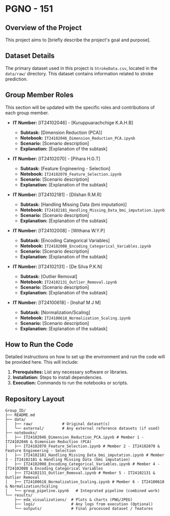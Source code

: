 # PGNO - 151

## Overview of the Project

This project aims to [briefly describe the project's goal and purpose].

## Dataset Details

The primary dataset used in this project is `StrokeData.csv`, located in the `data/raw/` directory. This dataset contains information related to stroke prediction. 

## Group Member Roles

This section will be updated with the specific roles and contributions of each group member.

*   **IT Number:** [IT24102046] - [Kuruppuarachchige K.A.H.B]
    *   **Subtask:** [Dimension Reduction (PCA)]
    *   **Notebook:** `IT24102046_Dimension_Reduction_PCA.ipynb`
    *   **Scenario:** [Scenario description]
    *   **Explanation:** [Explanation of the subtask]

*   **IT Number:** [IT24102070] - [Pihara H.G.T]
    *   **Subtask:** [Feature Engineering - Selection]
    *   **Notebook:** `IT24102070_Feature_Selection.ipynb`
    *   **Scenario:** [Scenario description]
    *   **Explanation:** [Explanation of the subtask]

*   **IT Number:** [IT24102181] - [Dilshan R.M.R]
    *   **Subtask:** [Handling Missing Data (bmi imputation)]
    *   **Notebook:** `IT24102181_Handling_Missing_Data_bmi_imputation.ipynb`
    *   **Scenario:** [Scenario description]
    *   **Explanation:** [Explanation of the subtask]

*   **IT Number:** [IT24102008] - [Withana W.Y.P]
    *   **Subtask:** [Encoding Categorical Variables]
    *   **Notebook:** `IT24102008_Encoding_Categorical_Variables.ipynb`
    *   **Scenario:** [Scenario description]
    *   **Explanation:** [Explanation of the subtask]

*   **IT Number:** [IT24102131] - [De Silva P.K.N]
    *   **Subtask:** [Outlier Removal]
    *   **Notebook:** `IT24102131_Outlier_Removal.ipynb`
    *   **Scenario:** [Scenario description]
    *   **Explanation:** [Explanation of the subtask]

*   **IT Number:** [IT24100618] - [Inshaf M J M]
    *   **Subtask:** [Normalization/Scaling]
    *   **Notebook:** `IT24100618_Normalization_Scaling.ipynb`
    *   **Scenario:** [Scenario description]
    *   **Explanation:** [Explanation of the subtask]

## How to Run the Code

Detailed instructions on how to set up the environment and run the code will be provided here. This will include:

1.  **Prerequisites:** List any necessary software or libraries.
2.  **Installation:** Steps to install dependencies.
3.  **Execution:** Commands to run the notebooks or scripts.

## Repository Layout

```
Group_ID/
├── README.md
├── data/
│   ├── raw/             # Original dataset(s)
│   └── external/        # Any external reference datasets (if used)
├── notebooks/
│   ├── IT24102046_Dimension_Reduction_PCA.ipynb # Member 1 - IT24102046 & Dimension Reduction (PCA)
│   ├── IT24102070_Feature_Selection.ipynb # Member 2 - IT24102070 & Feature Engineering - Selection
│   ├── IT24102181_Handling_Missing_Data_bmi_imputation.ipynb # Member 3 - IT24102181 & Handling Missing Data (bmi imputation)
│   ├── IT24102008_Encoding_Categorical_Variables.ipynb # Member 4 - IT24102008 & Encoding Categorical Variables
│   ├── IT24102131_Outlier_Removal.ipynb # Member 5 - IT24102131 & Outlier Removal
│   ├── IT24100618_Normalization_Scaling.ipynb # Member 6 - IT24100618 & Normalization/Scaling
│   └── group_pipeline.ipynb   # Integrated pipeline (combined work)
└── results/
    ├── eda_visualizations/  # Plots & charts (PNG/JPEG)
    ├── logs/                # Any logs from execution (Optional)
    └── outputs/             # Final processed dataset / features
```